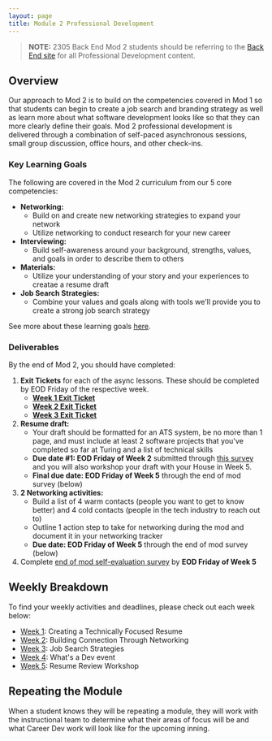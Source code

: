 ```yaml
---
layout: page
title: Module 2 Professional Development
---
```


> **NOTE:** 2305 Back End Mod 2 students should be referring to the [Back End site](https://backend.turing.edu/module2/) for all Professional Development content.


## Overview
Our approach to Mod 2 is to build on the competencies covered in Mod 1 so that students can begin to create a job search and branding strategy as well as learn more about what software development looks like so that they can more clearly define their goals. Mod 2 professional development is delivered through a combination of self-paced asynchronous sessions, small group discussion, office hours, and other check-ins. 

### Key Learning Goals
The following are covered in the Mod 2 curriculum from our 5 core competencies:

* **Networking:**
    * Build on and create new networking strategies to expand your network
    * Utilize networking to conduct research for your new career
* **Interviewing:**
    * Build self-awareness around your background, strengths, values, and goals in order to describe them to others
* **Materials:**
    * Utilize your understanding of your story and your experiences to creatae a resume draft
* **Job Search Strategies:**
    * Combine your values and goals along with tools we'll provide you to create a strong job search strategy

See more about these learning goals [here](/module_two/mod2_learning_goals). 

### Deliverables
By the end of Mod 2, you should have completed:

1. **Exit Tickets** for each of the async lessons. These should be completed by EOD Friday of the respective week.
   * **[Week 1 Exit Ticket](https://forms.gle/FVve83mBkcJgxnm6A)**
   * **[Week 2 Exit Ticket](https://forms.gle/74Bfdx3b71Cq2GsCA)**
   * **[Week 3 Exit Ticket](https://forms.gle/7jRSUfiCzLngqr278)**
2. **Resume draft:**
   * Your draft should be formatted for an ATS system, be no more than 1 page, and must include at least 2 software projects that you've completed so far at Turing and a list of technical skills 
   * **Due date #1: EOD Friday of Week 2** submitted through [this survey](https://airtable.com/shrdiggeJLo7mPOt6) and you will also workshop your draft with your House in Week 5.
   * **Final due date: EOD Friday of Week 5** through the end of mod survey (below)
3. **2 Networking activities:**
   * Build a list of 4 warm contacts (people you want to get to know better) and 4 cold contacts (people in the tech industry to reach out to)
   * Outline 1 action step to take for networking during the mod and document it in your networking tracker
   * **Due date: EOD Friday of Week 5** through the end of mod survey (below)
4. Complete [end of mod self-evaluation survey](https://airtable.com/shr5n5ffg90BeMrEh) by **EOD Friday of Week 5**

## Weekly Breakdown
To find your weekly activities and deadlines, please check out each week below:

* [Week 1](/module_two/mod2_week1): Creating a Technically Focused Resume
* [Week 2](/module_two/mod2_week2): Building Connection Through Networking
* [Week 3](/module_two/mod2_week3): Job Search Strategies
* [Week 4](/module_two/mod2_week4): What's a Dev event
* [Week 5](/module_two/mod2_week5): Resume Review Workshop

## Repeating the Module
When a student knows they will be repeating a module, they will work with the instructional team to determine what their areas of focus will be and what Career Dev work will look like for the upcoming inning.
